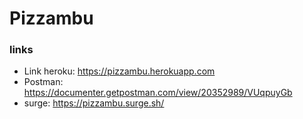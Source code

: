 # Pizzambu

### links

- Link heroku: https://pizzambu.herokuapp.com
- Postman: https://documenter.getpostman.com/view/20352989/VUqpuyGb
- surge: https://pizzambu.surge.sh/

